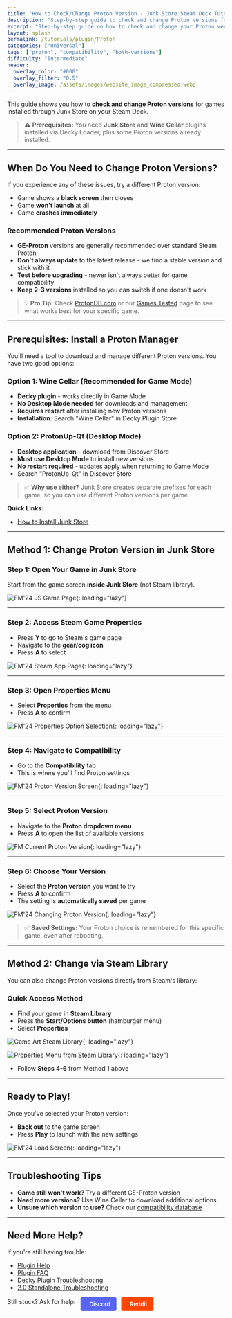 ```yaml
---
title: "How to Check/Change Proton Version - Junk Store Steam Deck Tutorial"
description: "Step-by-step guide to check and change Proton versions for Epic/GOG games in Junk Store on Steam Deck. Fix black screen issues and optimize game compatibility."
excerpt: "Step-by-step guide on how to check and change your Proton version in Junk Store"
layout: splash
permalink: /tutorials/plugin/Proton
categories: ["Universal"]
tags: ["proton", "compatibility", "both-versions"]
difficulty: "Intermediate"
header:
  overlay_color: "#000"
  overlay_filter: "0.5"
  overlay_image: /assets/images/website_image_compressed.webp
---
```

<div class="spacer mt-4"></div>

This guide shows you how to **check and change Proton versions** for games installed through Junk Store on your Steam Deck.

> ⚠️ **Prerequisites:** You need **Junk Store** and **Wine Cellar** plugins installed via Decky Loader, plus some Proton versions already installed.

---

## When Do You Need to Change Proton Versions?

If you experience any of these issues, try a different Proton version:

- Game shows a **black screen** then closes
- Game **won't launch** at all
- Game **crashes immediately**

### Recommended Proton Versions

- **GE-Proton** versions are generally recommended over standard Steam Proton
- **Don't always update** to the latest release - we find a stable version and stick with it
- **Test before upgrading** - newer isn't always better for game compatibility
- **Keep 2-3 versions** installed so you can switch if one doesn't work

> 💡 **Pro Tip:** Check [ProtonDB.com](https://www.protondb.com/) or our [Games Tested](/tested-games/) page to see what works best for your specific game.

---

## Prerequisites: Install a Proton Manager

You'll need a tool to download and manage different Proton versions. You have two good options:

### Option 1: Wine Cellar (Recommended for Game Mode)
- **Decky plugin** - works directly in Game Mode
- **No Desktop Mode needed** for downloads and management
- **Requires restart** after installing new Proton versions
- **Installation:** Search "Wine Cellar" in Decky Plugin Store

### Option 2: ProtonUp-Qt (Desktop Mode)
- **Desktop application** - download from Discover Store
- **Must use Desktop Mode** to install new versions
- **No restart required** - updates apply when returning to Game Mode
- Search "ProtonUp-Qt" in Discover Store

> ✅ **Why use either?** Junk Store creates separate prefixes for each game, so you can use different Proton versions per game.

**Quick Links:**
- [How to Install Junk Store](/tutorials/plugin/Install)

---

## Method 1: Change Proton Version in Junk Store

### Step 1: Open Your Game in Junk Store

Start from the game screen **inside Junk Store** (not Steam library).

![FM'24 JS Game Page](/assets/images/Proton/FM'24%20JS%20Game%20Page.webp){: loading="lazy"}

---

### Step 2: Access Steam Game Properties

- Press **Y** to go to Steam's game page
- Navigate to the **gear/cog icon**
- Press **A** to select

![FM'24 Steam App Page](/assets/images/Proton/FM'24%20Steam%20App%20Page.webp){: loading="lazy"}

---

### Step 3: Open Properties Menu

- Select **Properties** from the menu
- Press **A** to confirm

![FM'24 Properties Option Selection](/assets/images/Proton/FM'24%20Properties%20Option%20Selection.webp){: loading="lazy"}

---

### Step 4: Navigate to Compatibility

- Go to the **Compatibility** tab
- This is where you'll find Proton settings

![FM'24 Proton Version Screen](/assets/images/Proton/FM'24%20Proton%20Version%20Screen.webp){: loading="lazy"}

---

### Step 5: Select Proton Version

- Navigate to the **Proton dropdown menu**
- Press **A** to open the list of available versions

![FM Current Proton Version](/assets/images/Proton/FM%20Current%20Proton%20Version.webp){: loading="lazy"}

---

### Step 6: Choose Your Version

- Select the **Proton version** you want to try
- Press **A** to confirm
- The setting is **automatically saved** per game

![FM'24 Changing Proton Version](/assets/images/Proton/FM'24%20Changing%20Proton%20Version.webp){: loading="lazy"}

> ✅ **Saved Settings:** Your Proton choice is remembered for this specific game, even after rebooting.

---

## Method 2: Change via Steam Library

You can also change Proton versions directly from Steam's library:

### Quick Access Method

- Find your game in **Steam Library**
- Press the **Start/Options button** (hamburger menu)
- Select **Properties**

![Game Art Steam Library](/assets/images/Proton/Game%20Art%20Steam%20Library.webp){: loading="lazy"}

![Properties Menu from Steam Library](/assets/images/Proton/Properties%20Menu%20from%20Steam%20Library.webp){: loading="lazy"}

- Follow **Steps 4-6** from Method 1 above

---

## Ready to Play!

Once you've selected your Proton version:

- **Back out** to the game screen
- Press **Play** to launch with the new settings

![FM'24 Load Screen](/assets/images/Proton/FM'24%20Load%20Screen.webp){: loading="lazy"}

---

## Troubleshooting Tips

- **Game still won't work?** Try a different GE-Proton version
- **Need more versions?** Use Wine Cellar to download additional options
- **Unsure which version to use?** Check our [compatibility database](/tested-games/)

---

## Need More Help?

If you're still having trouble:

- [Plugin Help](/deckyhelp)
- [Plugin FAQ](/faq/decky/)
- [Decky Plugin Troubleshooting](/troubleshooting/decky/)
- [2.0 Standalone Troubleshooting](/troubleshooting/v2/)

Still stuck? Ask for help:
<a href="https://discord.gg/6mRUhR6Teh" target="_blank" rel="noopener" class="community-btn discord-btn">
  <i class="fab fa-discord" style="margin-right: 6px;"></i> Discord
</a>
<a href="https://www.reddit.com/r/JunkStore/" target="_blank" rel="noopener" class="community-btn reddit-btn">
  <i class="fab fa-reddit" style="margin-right: 6px;"></i> Reddit
</a>


<style>
.community-btn {
  display: inline-flex;
  align-items: center;
  padding: 6px 12px;
  border-radius: 4px;
  text-decoration: none;
  font-weight: 600;
  font-size: 13px;
  transition: all 0.2s ease;
  border: 2px solid transparent;
  margin-left: 8px;
  color: white;
}

.discord-btn {
  background: #5865f2;
  color: white !important;
}

.reddit-btn {
  background: #ff4500;
  color: white !important;
}

.community-btn:hover {
  transform: translateY(-1px);
  box-shadow: 0 4px 12px rgba(0, 0, 0, 0.3);
  text-decoration: none;
  color: white;
  opacity: 0.9;
}
</style>